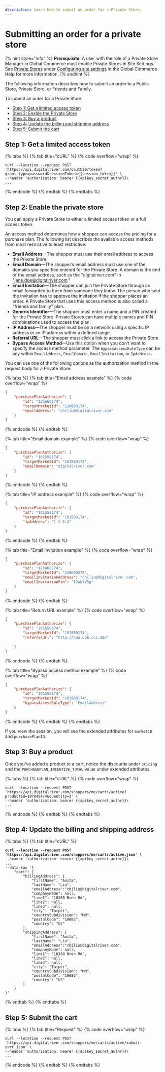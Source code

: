 ```yaml
---
description: Learn how to submit an order for a Private Store.
---
```


# Submitting an order for a private store

{% hint style="info" %}
**Prerequisite**: A user with the role of a Private Store Manager in Global Commerce must enable Private Stores in Site Settings. See [Private Stores](https://help.digitalriver.com/help/gc/Administration/Site/Configuring-site-settings.htm) under [Configuring site settings](https://help.digitalriver.com/help/gc/Administration/Site/Configuring-site-settings.htm) in the Global Commerce Help for more information.
{% endhint %}

The following information describes how to submit an order to a Public Store, Private Store, or Friends and Family.

To submit an order for a Private Store:

* [Step 1: Get a limited access token](submitting-an-order-for-a-private-store.md#step-1-get-a-limited-access-token)
* [Step 2: Enable the Private Store](submitting-an-order-for-a-private-store.md#step-2-enable-the-private-store)
* [Step 3: Buy a product](submitting-an-order-for-a-private-store.md#step-3-buy-a-product)
* [Step 4: Update the billing and shipping address](submitting-an-order-for-a-private-store.md#step-4-update-the-billing-and-shipping-address)
* [Step 5: Submit the cart](submitting-an-order-for-a-private-store.md#step-5-submit-the-cart)

## Step 1: Get a limited access token

{% tabs %}
{% tab title="cURL" %}
{% code overflow="wrap" %}
```http
curl --location --request POST 'https://api.digitalriver.com/oauth20/token?grant_type=password&sessionToken={{session_token}}' \
--header 'authorization: bearer {{apikey_secret_authr}}\
...
```
{% endcode %}
{% endtab %}
{% endtabs %}

## Step 2: Enable the private store

You can apply a Private Store to either a limited access token or a full access token.

An access method determines how a shopper can access the pricing for a purchase plan. The following list describes the available access methods from most restrictive to least restrictive:

* **Email Address**—The shopper must use their email address to access the Private Store.
* **Email Domain**—The shopper’s email address must use one of the domains you specified entered for the Private Store. A domain is the end of the email address, such as the "digitalriver.com" in "jane.doe@digitalriver.com."
* **Email Invitation**—The shopper can join the Private Store through an email forwarded to them from someone they know. The person who sent the invitation has to approve the invitation if the shopper places an order. A Private Store that uses this access method is also called a "friends and family" plan.
* **Generic Identifier**—The shopper must enter a name and a PIN created for the Private Store. Private Stores can have multiple names and PIN combinations used to access the plan.
* **IP Address**—The shopper must be on a network using a specific IP address or an IP address within a defined range.
* **Referral URL**—The shopper must click a link to access the Private Store.
* **Bypass Access Method**—Use this option when you don't want to specify the access method parameter. The `bypassAccessRuleType` can be any within `EmailAddress`, `EmailDomain`, `EmailInvitation`,  or `IpAddress`.

You can use one of the following options as the authorization method in the request body for a Private Store:

{% tabs %}
{% tab title="Email address example" %}
{% code overflow="wrap" %}
```json
{
    "purchasePlanAuthorize": {
        "id": "126668174",
        "targetMarketId": "126690174",
        "emailAddress": "chiliu@digitalriver.com"
    }
}
```
{% endcode %}
{% endtab %}

{% tab title="Email domain example" %}
{% code overflow="wrap" %}
```json
{
    "purchasePlanAuthorize": {
        "id": "101558174",
        "targetMarketId": "101580174",
        "emailDomain": "digitalriver.com"
    }
}
```
{% endcode %}
{% endtab %}

{% tab title="IP address example" %}
{% code overflow="wrap" %}
```json
{
    "purchasePlanAuthorize": {
        "id": "101558174",
        "targetMarketId": "101580174",
        "ipAddress": "1.2.3.4"
    }
}
```
{% endcode %}
{% endtab %}

{% tab title="Email invitation example" %}
{% code overflow="wrap" %}
```json
{
    "purchasePlanAuthorize": {
        "id": "126668274",
        "targetMarketId": "126690274",
        "emailInvitationAddress": "chiliu@digitalriver.com",
        "emailInvitationPin": "I2wbfVSg"
    }
}
```
{% endcode %}
{% endtab %}

{% tab title="Return URL example" %}
{% code overflow="wrap" %}
```json
{
    "purchasePlanAuthorize": {
        "id": "101558174",
        "targetMarketId": "101580174",
        "referralUrl": "http://aaa.bbb.ccc.ddd"
         
    }
}
```
{% endcode %}
{% endtab %}

{% tab title="Bypass access method example" %}
{% code overflow="wrap" %}
```json
{
    "purchasePlanAuthorize": {
        "id": "101558174",
        "targetMarketId": "101580174",
        "bypassAccessRuleType": "EmailAddress"
    }
}
```
{% endcode %}
{% endtab %}
{% endtabs %}

If you view the session, you will see the extended attributes for `marketID` and `purchasePlanID`.

## Step 3: Buy a product

Once you've added a product to a cart, notice the discounts under `pricing` and the `PURCHASEPLAN_INCENTIVE_TOTAL` value under extended attributes.

{% tabs %}
{% tab title="cURL" %}
{% code overflow="wrap" %}
```http
curl --location --request POST 'https://api.digitalriver.com/shoppers/me/carts/active?productId=107845474&quantity=2' \
--header 'authorization: bearer {{apikey_secret_authr}}\
...
```
{% endcode %}
{% endtab %}
{% endtabs %}

## Step 4: Update the billing and shipping address

{% tabs %}
{% tab title="cURL" %}
<pre class="language-javascript" data-overflow="wrap"><code class="lang-javascript"><strong>curl --location --request POST 'https://api.digitalriver.com/shoppers/me/carts/active.json' \
</strong>--header 'authorization: bearer {{apikey_secret_authr}}\
...
--data-raw '{
    "cart": {
        "billingAddress": {
            "firstName": "Anita",
            "lastName": "Liu",
            "emailAddress":"chiliu@digitalriver.com",
            "companyName": null,
            "line1": "10380 Bren Rd",
            "line2": null,
            "line3": null,
            "city": "Taipei",
            "countrySubdivision": "MN",
            "postalCode": "10682",
            "country": "US"
        },
        "shippingAddress": {
            "firstName": "Anita",
            "lastName": "Liu",
            "emailAddress":"chiliu@digitalriver.com",
            "companyName": null,
            "line1": "10380 Bren Rd",
            "line2": null,
            "line3": null,
            "city": "Taipei",
            "countrySubdivision": "MN",
            "postalCode": "10682",
            "country": "US"
        }
    }
}'
</code></pre>
{% endtab %}
{% endtabs %}

## Step 5: Submit the cart

{% tabs %}
{% tab title="Request" %}
{% code overflow="wrap" %}
```http
curl --location --request POST 'https://api.digitalriver.com/shoppers/me/carts/active/submit-cart.json' \
--header 'authorization: bearer {{apikey_secret_authr}}\
...
```
{% endcode %}
{% endtab %}
{% endtabs %}

